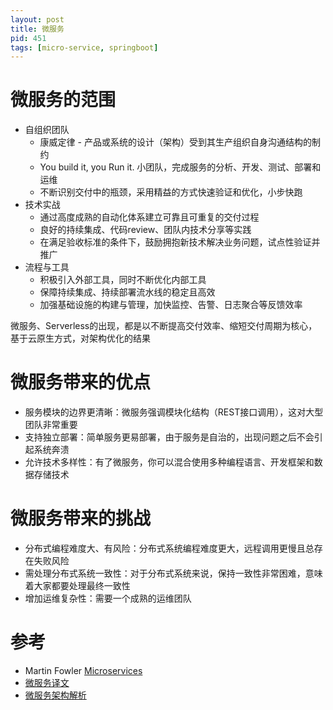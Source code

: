```yaml
---
layout: post
title: 微服务
pid: 451
tags: [micro-service, springboot]
---
```


# 微服务的范围

+ 自组织团队
  + 康威定律 - 产品或系统的设计（架构）受到其生产组织自身沟通结构的制约
  + You build it, you Run it. 小团队，完成服务的分析、开发、测试、部署和运维
  + 不断识别交付中的瓶颈，采用精益的方式快速验证和优化，小步快跑
+ 技术实战
  + 通过高度成熟的自动化体系建立可靠且可重复的交付过程
  + 良好的持续集成、代码review、团队内技术分享等实践
  + 在满足验收标准的条件下，鼓励拥抱新技术解决业务问题，试点性验证并推广
+ 流程与工具
  + 积极引入外部工具，同时不断优化内部工具
  + 保障持续集成、持续部署流水线的稳定且高效
  + 加强基础设施的构建与管理，加快监控、告警、日志聚合等反馈效率

微服务、Serverless的出现，都是以不断提高交付效率、缩短交付周期为核心，基于云原生方式，对架构优化的结果

# 微服务带来的优点

+ 服务模块的边界更清晰：微服务强调模块化结构（REST接口调用），这对大型团队非常重要
+ 支持独立部署：简单服务更易部署，由于服务是自治的，出现问题之后不会引起系统奔溃
+ 允许技术多样性：有了微服务，你可以混合使用多种编程语言、开发框架和数据存储技术

# 微服务带来的挑战

+ 分布式编程难度大、有风险：分布式系统编程难度更大，远程调用更慢且总存在失败风险
+ 需处理分布式系统一致性：对于分布式系统来说，保持一致性非常困难，意味着大家都要处理最终一致性
+ 增加运维复杂性：需要一个成熟的运维团队


# 参考

+ Martin Fowler [Microservices](https://martinfowler.com/articles/microservices.html)
+ [微服务译文](https://www.cnblogs.com/liuning8023/p/4493156.html)
+ [微服务架构解析](https://www.infoq.cn/article/2013/12/micro-service-architecture/)